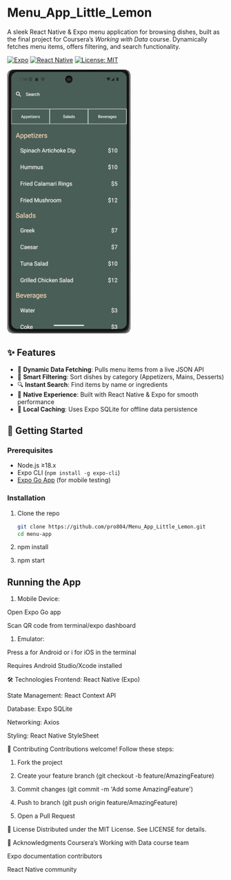 # Menu_App_Little_Lemon

A sleek React Native & Expo menu application for browsing dishes, built as the final project for Coursera’s *Working with Data* course. Dynamically fetches menu items, offers filtering, and search functionality.

[![Expo](https://img.shields.io/badge/Expo-53.0.9-000.svg?style=flat&logo=EXPO)](https://expo.io/)
[![React Native](https://img.shields.io/badge/React_Native-0.79.2-61dafb.svg?style=flat&logo=react)](https://reactnative.dev/)
[![License: MIT](https://img.shields.io/badge/License-MIT-blue.svg)](https://opensource.org/licenses/MIT)


![App Preview](/screenshots/app_preview.gif)

## ✨ Features

- 📡 **Dynamic Data Fetching**: Pulls menu items from a live JSON API
- 🎯 **Smart Filtering**: Sort dishes by category (Appetizers, Mains, Desserts)
- 🔍 **Instant Search**: Find items by name or ingredients
- 📱 **Native Experience**: Built with React Native & Expo for smooth performance
- 💾 **Local Caching**: Uses Expo SQLite for offline data persistence

## 🚀 Getting Started

### Prerequisites

- Node.js ≥18.x
- Expo CLI (`npm install -g expo-cli`)
- [Expo Go App](https://expo.dev/client) (for mobile testing)

### Installation

1. Clone the repo
   ```bash
   git clone https://github.com/pro804/Menu_App_Little_Lemon.git
   cd menu-app

2. npm install

3. npm start

## Running the App

1. Mobile Device:

Open Expo Go app

Scan QR code from terminal/expo dashboard

1. Emulator:

Press a for Android or i for iOS in the terminal

Requires Android Studio/Xcode installed

🛠️ Technologies
Frontend: React Native (Expo)

State Management: React Context API

Database: Expo SQLite

Networking: Axios

Styling: React Native StyleSheet

🤝 Contributing
Contributions welcome! Follow these steps:

1. Fork the project

2. Create your feature branch (git checkout -b feature/AmazingFeature)

3. Commit changes (git commit -m 'Add some AmazingFeature')

4. Push to branch (git push origin feature/AmazingFeature)

5. Open a Pull Request

📜 License
Distributed under the MIT License. See LICENSE for details.

🙏 Acknowledgments
Coursera’s Working with Data course team

Expo documentation contributors

React Native community

